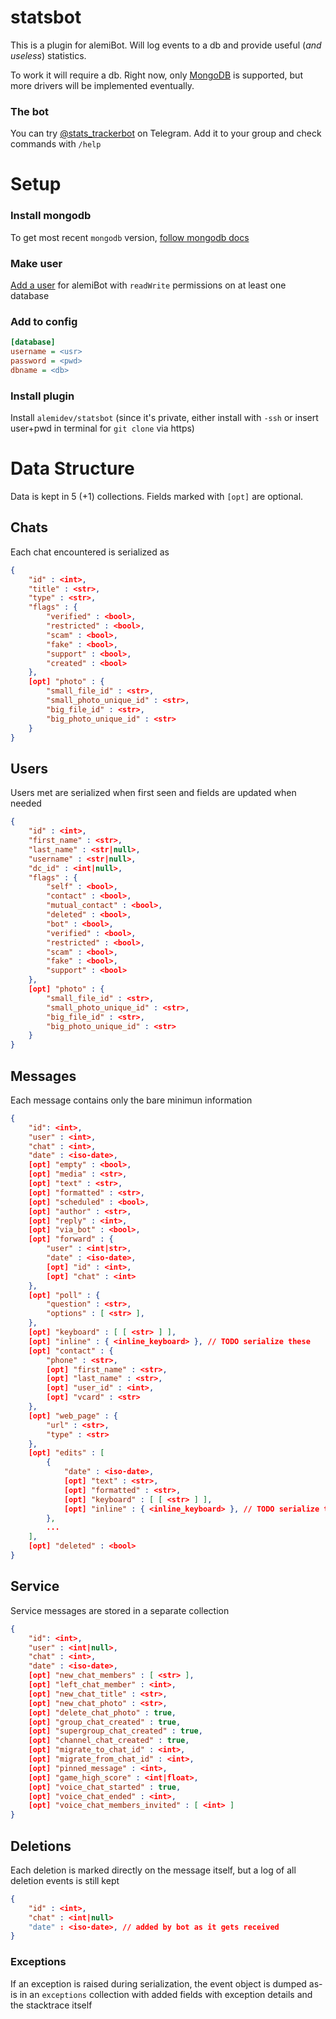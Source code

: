 # statsbot
This is a plugin for alemiBot. Will log events to a db and provide useful (*and useless*) statistics.

To work it will require a db. Right now, only [MongoDB](https://www.mongodb.com/) is supported, but more drivers will be implemented eventually.

### The bot
You can try [@stats_trackerbot](https://t.me/stats_trackerbot) on Telegram. Add it to your group and check commands with `/help`

# Setup
### Install mongodb
To get most recent `mongodb` version, [follow mongodb docs](https://docs.mongodb.com/manual/tutorial/install-mongodb-on-ubuntu/#import-the-public-key-used-by-the-package-management-system)
### Make user
[Add a user](https://docs.mongodb.com/manual/tutorial/create-users/) for alemiBot with `readWrite` permissions on at least one database
### Add to config
```ini
[database]
username = <usr>
password = <pwd>
dbname = <db>
```
### Install plugin
Install `alemidev/statsbot` (since it's private, either install with `-ssh` or insert user+pwd in terminal for `git clone` via https)

# Data Structure
Data is kept in 5 (+1) collections. Fields marked with `[opt]` are optional.
## Chats
Each chat encountered is serialized as
```json
{
	"id" : <int>,
	"title" : <str>,
	"type" : <str>,
	"flags" : {
		"verified" : <bool>,
		"restricted" : <bool>,
		"scam" : <bool>,
		"fake" : <bool>,
		"support" : <bool>,
		"created" : <bool>
	},
	[opt] "photo" : {
		"small_file_id" : <str>,
		"small_photo_unique_id" : <str>,
		"big_file_id" : <str>,
		"big_photo_unique_id" : <str>
	}
}
```

## Users
Users met are serialized when first seen and fields are updated when needed
```json
{
	"id" : <int>,
	"first_name" : <str>,
	"last_name" : <str|null>,
	"username" : <str|null>,
	"dc_id" : <int|null>,
	"flags" : {
		"self" : <bool>,
		"contact" : <bool>,
		"mutual_contact" : <bool>,
		"deleted" : <bool>,
		"bot" : <bool>,
		"verified" : <bool>,
		"restricted" : <bool>,
		"scam" : <bool>,
		"fake" : <bool>,
		"support" : <bool>
	},
	[opt] "photo" : {
		"small_file_id" : <str>,
		"small_photo_unique_id" : <str>,
		"big_file_id" : <str>,
		"big_photo_unique_id" : <str>
	}
}
```

## Messages
Each message contains only the bare minimun information
```json
{
	"id": <int>,
	"user" : <int>,
	"chat" : <int>,
	"date" : <iso-date>,
	[opt] "empty" : <bool>,
	[opt] "media" : <str>,
	[opt] "text" : <str>,
	[opt] "formatted" : <str>,
	[opt] "scheduled" : <bool>,
	[opt] "author" : <str>,
	[opt] "reply" : <int>,
	[opt] "via_bot" : <bool>,
	[opt] "forward" : {
		"user" : <int|str>,
		"date" : <iso-date>,
		[opt] "id" : <int>,
		[opt] "chat" : <int>
	},
	[opt] "poll" : {
		"question" : <str>,
		"options" : [ <str> ],
	},
	[opt] "keyboard" : [ [ <str> ] ],
	[opt] "inline" : { <inline_keyboard> }, // TODO serialize these
	[opt] "contact" : {
		"phone" : <str>,
		[opt] "first_name" : <str>,
		[opt] "last_name" : <str>,
		[opt] "user_id" : <int>,
		[opt] "vcard" : <str>
	},
	[opt] "web_page" : {
		"url" : <str>,
		"type" : <str>
	},
	[opt] "edits" : [
		{
			"date" : <iso-date>,
			[opt] "text" : <str>,
			[opt] "formatted" : <str>,
			[opt] "keyboard" : [ [ <str> ] ],
			[opt] "inline" : { <inline_keyboard> }, // TODO serialize these
		},
		...
	],
	[opt] "deleted" : <bool>
}
```

## Service
Service messages are stored in a separate collection
```json
{
	"id": <int>,
	"user" : <int|null>,
	"chat" : <int>,
	"date" : <iso-date>,
	[opt] "new_chat_members" : [ <str> ],
	[opt] "left_chat_member" : <int>,
	[opt] "new_chat_title" : <str>,
	[opt] "new_chat_photo" : <str>,
	[opt] "delete_chat_photo" : true,
	[opt] "group_chat_created" : true,
	[opt] "supergroup_chat_created" : true,
	[opt] "channel_chat_created" : true,
	[opt] "migrate_to_chat_id" : <int>,
	[opt] "migrate_from_chat_id" : <int>,
	[opt] "pinned_message" : <int>,
	[opt] "game_high_score" : <int|float>,
	[opt] "voice_chat_started" : true,
	[opt] "voice_chat_ended" : <int>,
	[opt] "voice_chat_members_invited" : [ <int> ]
}
```

## Deletions
Each deletion is marked directly on the message itself, but a log of all deletion events is still kept
```json
{
	"id" : <int>,
	"chat" : <int|null>
	"date" : <iso-date>, // added by bot as it gets received
}
```

### Exceptions
If an exception is raised during serialization, the event object is dumped as-is in an `exceptions` collection with added fields with exception details and the stacktrace itself
